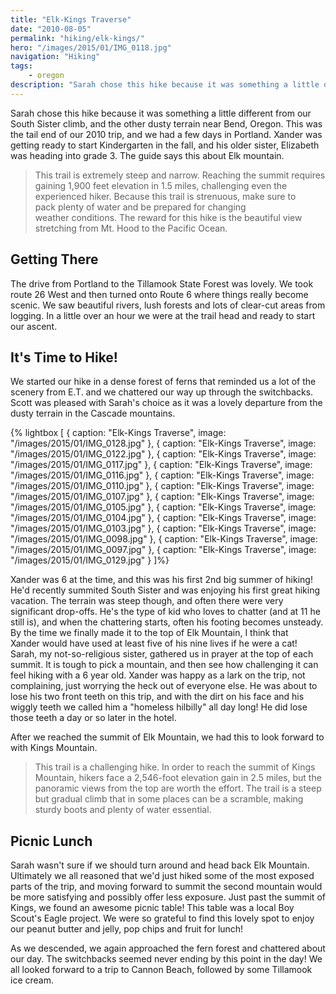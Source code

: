```yaml
---
title: "Elk-Kings Traverse"
date: "2010-08-05"
permalink: "hiking/elk-kings/"
hero: "/images/2015/01/IMG_0118.jpg"
navigation: "Hiking"
tags:
    - oregon
description: "Sarah chose this hike because it was something a little different from our South Sister climb, and the other dusty terrain near Bend, Oregon. This was the tail end of our 2010 trip, and we had a few days in Portland."
---
```


Sarah chose this hike because it was something a little different from our South Sister climb, and the other dusty terrain near Bend, Oregon. This was the tail end of our 2010 trip, and we had a few days in Portland. Xander was getting ready to start Kindergarten in the fall, and his older sister, Elizabeth was heading into grade 3. The guide says this about Elk mountain.

> This trail is extremely steep and narrow. Reaching the summit requires gaining 1,900 feet elevation in 1.5 miles, challenging even the experienced hiker. Because this trail is strenuous, make sure to pack plenty of water and be prepared for changing weather conditions. The reward for this hike is the beautiful view stretching from Mt. Hood to the Pacific Ocean.

## Getting There

The drive from Portland to the Tillamook State Forest was lovely. We took route 26 West and then turned onto Route 6 where things really become scenic. We saw beautiful rivers, lush forests and lots of clear-cut areas from logging. In a little over an hour we were at the trail head and ready to start our ascent.

## It's Time to Hike!

We started our hike in a dense forest of ferns that reminded us a lot of the scenery from E.T. and we chattered our way up through the switchbacks. Scott was pleased with Sarah's choice as it was a lovely departure from the dusty terrain in the Cascade mountains.

{% lightbox [
    { caption: "Elk-Kings Traverse", image: "/images/2015/01/IMG_0128.jpg" },
    { caption: "Elk-Kings Traverse", image: "/images/2015/01/IMG_0122.jpg" },
    { caption: "Elk-Kings Traverse", image: "/images/2015/01/IMG_0117.jpg" },
    { caption: "Elk-Kings Traverse", image: "/images/2015/01/IMG_0116.jpg" },
    { caption: "Elk-Kings Traverse", image: "/images/2015/01/IMG_0110.jpg" },
    { caption: "Elk-Kings Traverse", image: "/images/2015/01/IMG_0107.jpg" },
    { caption: "Elk-Kings Traverse", image: "/images/2015/01/IMG_0105.jpg" },
    { caption: "Elk-Kings Traverse", image: "/images/2015/01/IMG_0104.jpg" },
    { caption: "Elk-Kings Traverse", image: "/images/2015/01/IMG_0103.jpg" },
    { caption: "Elk-Kings Traverse", image: "/images/2015/01/IMG_0098.jpg" },
    { caption: "Elk-Kings Traverse", image: "/images/2015/01/IMG_0097.jpg" },
    { caption: "Elk-Kings Traverse", image: "/images/2015/01/IMG_0129.jpg" }
]%}

Xander was 6 at the time, and this was his first 2nd big summer of hiking! He'd recently summited South Sister and was enjoying his first great hiking vacation. The terrain was steep though, and often there were very significant drop-offs. He's the type of kid who loves to chatter (and at 11 he still is), and when the chattering starts, often his footing becomes unsteady. By the time we finally made it to the top of Elk Mountain, I think that Xander would have used at least five of his nine lives if he were a cat! Sarah, my not-so-religious sister, gathered us in prayer at the top of each summit. It is tough to pick a mountain, and then see how challenging it can feel hiking with a 6 year old. Xander was happy as a lark on the trip, not complaining, just worrying the heck out of everyone else. He was about to lose his two front teeth on this trip, and with the dirt on his face and his wiggly teeth we called him a "homeless hilbilly" all day long! He did lose those teeth a day or so later in the hotel.

After we reached the summit of Elk Mountain, we had this to look forward to with Kings Mountain.

> This trail is a challenging hike. In order to reach the summit of Kings Mountain, hikers face a 2,546-foot elevation gain in 2.5 miles, but the panoramic views from the top are worth the effort. The trail is a steep but gradual climb that in some places can be a scramble, making sturdy boots and plenty of water essential.

## Picnic Lunch

Sarah wasn't sure if we should turn around and head back Elk Mountain. Ultimately we all reasoned that we'd just hiked some of the most exposed parts of the trip, and moving forward to summit the second mountain would be more satisfying and possibly offer less exposure. Just past the summit of Kings, we found an awesome picnic table! This table was a local Boy Scout's Eagle project. We were so grateful to find this lovely spot to enjoy our peanut butter and jelly, pop chips and fruit for lunch!

As we descended, we again approached the fern forest and chattered about our day. The switchbacks seemed never ending by this point in the day! We all looked forward to a trip to Cannon Beach, followed by some Tillamook ice cream.
